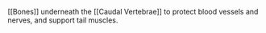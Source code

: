 [[Bones]] underneath the [[Caudal Vertebrae]] to protect blood vessels and nerves, and support tail muscles. 